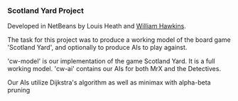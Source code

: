 ### Scotland Yard Project ###

Developed in NetBeans by Louis Heath and [William Hawkins](https://github.com/WSJHawkins).

The task for this project was to produce a working model of the board game 'Scotland Yard', and optionally to produce AIs to play against.

'cw-model' is our implementation of the game Scotland Yard. It is a full working model. 'cw-ai' contains our AIs for both MrX and the Detectives.

Our AIs utilize Dijkstra's algorithm as well as minimax with alpha-beta pruning
